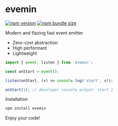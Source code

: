 # evemin

[![npm version](https://img.shields.io/npm/v/evemin?style=flat-square)](https://www.npmjs.com/package/evemin) [![npm bundle size](https://img.shields.io/bundlephobia/minzip/evemin?style=flat-square)](https://bundlephobia.com/result?p=evemin)

Modern and flazing fast event emitter

- Zero-cost abstraction
- High performant
- Lightweight

```javascript
import { event, listen } from 'evemin';

const onStart = event();

listen(onStart, (v) => console.log('start', v));

onStart(1); // developer console output: start 1
```

Installation

```bash
npm install evemin
```

Enjoy your code!